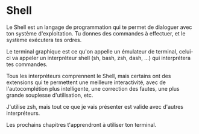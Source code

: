 # Shell

Le Shell est un langage de programmation qui te permet de dialoguer avec ton
système d'exploitation. Tu donnes des commandes à effectuer, et le système
exécutera tes ordres.

Le terminal graphique est ce qu'on appelle un émulateur de terminal, celui-ci va
appeler un interpréteur shell (sh, bash, zsh, dash, ...) qui interprétera tes
commandes.

Tous les interpréteurs comprennent le Shell, mais certains ont des extensions
qui te permettent une meilleure interactivité, avec de l'autocomplétion plus
intelligente, une correction des fautes, une plus grande souplesse
d'utilisation, etc.

J'utilise zsh, mais tout ce que je vais présenter est valide avec d'autres
interpréteurs.

Les prochains chapitres t'apprendront à utiliser ton terminal.
